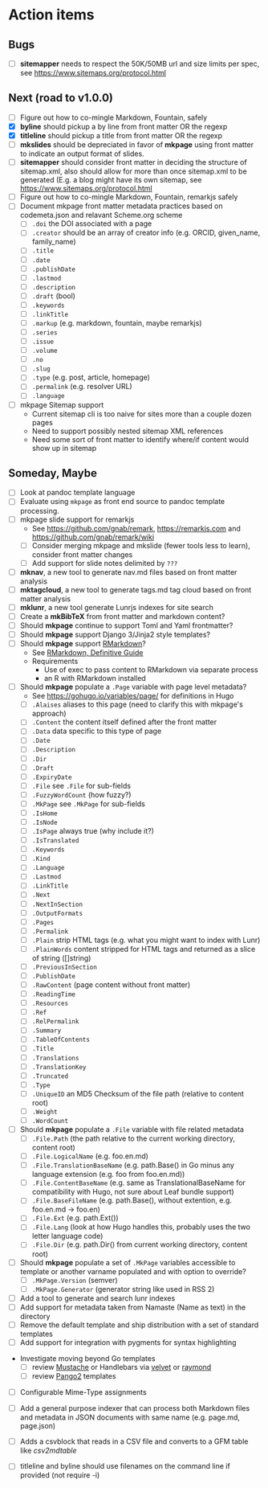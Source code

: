 
# Action items

## Bugs

+ [ ] **sitemapper** needs to respect the 50K/50MB url and size limits per spec, see https://www.sitemaps.org/protocol.html

## Next (road to v1.0.0)

+ [ ] Figure out how to co-mingle Markdown, Fountain, safely 
+ [x] **byline** should pickup a by line from front matter OR the regexp
+ [x] **titleline** should pickup a title from front matter OR the regexp
+ [ ] **mkslides** should be depreciated in favor of **mkpage** using front matter to indicate an output format of slides.
+ [ ] **sitemapper** should consider front matter in deciding the structure of sitemap.xml, also should allow for more than once sitemap.xml to be generated (E.g. a blog might have its own sitemap, see https://www.sitemaps.org/protocol.html
+ [ ] Figure out how to co-mingle Markdown, Fountain, remarkjs safely 
+ [ ] Document mkpage front matter metadata practices based on codemeta.json and relavant Scheme.org scheme
    + [ ] `.doi` the DOI associated with a page
    + [ ] `.creator` should be an array of creator info (e.g. ORCID, given_name, family_name)
    + [ ] `.title`
    + [ ] `.date`
    + [ ] `.publishDate`
    + [ ] `.lastmod`
    + [ ] `.description`
    + [ ] `.draft` (bool)
    + [ ] `.keywords`
    + [ ] `.linkTitle`
    + [ ] `.markup` (e.g. markdown, fountain, maybe remarkjs)
    + [ ] `.series`
    + [ ] `.issue`
    + [ ] `.volume`
    + [ ] `.no`
    + [ ] `.slug`
    + [ ] `.type` (e.g. post, article, homepage)
    + [ ] `.permalink`  (e.g. resolver URL)
    + [ ] `.language`
+ [ ] mkpage Sitemap support
    + Current sitemap cli is too naive for sites more than a couple dozen pages
    + Need to support possibly nested sitemap XML references
    + Need some sort of front matter to identify where/if content would show up in sitemap

## Someday, Maybe

+ [ ] Look at pandoc template language
+ [ ] Evaluate using `mkpage` as front end source to pandoc template processing.
+ [ ] mkpage slide support for remarkjs
    + See https://github.com/gnab/remark, https://remarkjs.com and https://github.com/gnab/remark/wiki
    + [ ] Consider merging mkpage and mkslide (fewer tools less to learn), consider front matter changes
    + [ ] Add support for slide notes delimited by `???`
+ [ ] **mknav**, a new tool to generate nav.md files based on front matter analysis
+ [ ] **mktagcloud**, a new tool to generate tags.md tag cloud based on front matter analysis
+ [ ] **mklunr**, a new tool generate Lunrjs indexes for site search
+ [ ] Create a **mkBibTeX** from front matter and markdown content?
+ [ ] Should **mkpage** continue to support Toml and Yaml frontmatter?
+ [ ] Should **mkpage** support Django 3/Jinja2 style templates?
+ [ ] Should **mkpage** support [RMarkdown](https://rmarkdown.rstudio.com/)?
    + See [RMarkdown, Definitive Guide](https://bookdown.org/yihui/rmarkdown/)
    + Requirements
        + Use of exec to pass content to RMarkdown via separate process
        + an R with RMarkdown installed
+ [ ] Should **mkpage** populate a `.Page` variable with page level metadata?
    + See https://gohugo.io/variables/page/ for definitions in Hugo
    + [ ] `.Alaises` aliases to this page (need to clarify this with mkpage's approach)
    + [ ] `.Content` the content itself defined after the front matter
    + [ ] `.Data` data specific to this type of page
    + [ ] `.Date` 
    + [ ] `.Description`
    + [ ] `.Dir`
    + [ ] `.Draft`
    + [ ] `.ExpiryDate`
    + [ ] `.File` see `.File` for sub-fields
    + [ ] `.FuzzyWordCount` (how fuzzy?)
    + [ ] `.MkPage` see `.MkPage` for sub-fields
    + [ ] `.IsHome`
    + [ ] `.IsNode`
    + [ ] `.IsPage` always true (why include it?)
    + [ ] `.IsTranslated` 
    + [ ] `.Keywords`
    + [ ] `.Kind`
    + [ ] `.Language`
    + [ ] `.Lastmod`
    + [ ] `.LinkTitle`
    + [ ] `.Next`
    + [ ] `.NextInSection`
    + [ ] `.OutputFormats`
    + [ ] `.Pages`
    + [ ] `.Permalink`
    + [ ] `.Plain` strip HTML tags (e.g. what you might want to index with Lunr)
    + [ ] `.PlainWords` content stripped for HTML tags and returned as a slice of string ([]string)
    + [ ] `.PreviousInSection`
    + [ ] `.PublishDate`
    + [ ] `.RawContent` (page content without front matter)
    + [ ] `.ReadingTime`
    + [ ] `.Resources`
    + [ ] `.Ref`
    + [ ] `.RelPermalink`
    + [ ] `.Summary`
    + [ ] `.TableOfContents`
    + [ ] `.Title`
    + [ ] `.Translations`
    + [ ] `.TranslationKey`
    + [ ] `.Truncated`
    + [ ] `.Type`
    + [ ] `.UniqueID` an MD5 Checksum of the file path (relative to content root)
    + [ ] `.Weight`
    + [ ] `.WordCount`
+ [ ] Should **mkpage** populate a `.File` variable with file related metadata
    + [ ] `.File.Path` (the path relative to the current working directory, content root)
    + [ ] `.File.LogicalName` (e.g. foo.en.md)
    + [ ] `.File.TranslationBaseName` (e.g. path.Base() in Go minus any language extension (e.g. foo from foo.en.md))
    + [ ] `.File.ContentBaseName` (e.g. same as TranslationalBaseName for compatibility with Hugo, not sure about Leaf bundle support)
    + [ ] `.File.BaseFileName` (e.g. path.Base(), without extention, e.g. foo.en.md -> foo.en)
    + [ ] `.File.Ext` (e.g. path.Ext())
    + [ ] `.File.Lang` (look at how Hugo handles this, probably uses the two letter language code)
    + [ ] `.File.Dir` (e.g. path.Dir() from current working directory, content root)
+ [ ] Should **mkpage** populate a set of `.MkPage` variables accessible to template or another varname populated and with option to override?
    + [ ] `.MkPage.Version` (semver)
    + [ ] `.MkPage.Generator` (generator string like used in RSS 2)
+ [ ] Add a tool to generate and search lunr indexes
+ [ ] Add support for metadata taken from Namaste (Name as text) in the directory
+ [ ] Remove the default template and ship distribution with a set of standard templates
+ [ ] Add support for integration with pygments for syntax highlighting
+ Investigate moving beyond Go templates 
    + [ ] review [Mustache](https://github.com/hoisie/mustache) or Handlebars via [velvet](https://github.com/gobuffalo/velvet) or [raymond](https://github.com/aymerick/raymond)
    + [ ] review [Pango2](https://github.com/flosch/pongo2) templates
+ [ ] Configurable Mime-Type assignments
+ [ ] Add a general purpose indexer that can process both Markdown files and metadata in JSON documents with same name (e.g. page.md, page.json)
+ [ ] Adds a csvblock that reads in a CSV file and converts to a GFM table like _csv2mdtable_
+ [ ] titleline and byline should use filenames on the command line if provided (not require -i)

